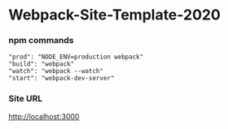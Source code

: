 # Webpack-Site-Template-2020


### npm commands

    "prod": "NODE_ENV=production webpack"
    "build": "webpack"
    "watch": "webpack --watch"
    "start": "webpack-dev-server"


### Site URL

[http://localhost:3000](http://localhost:3000)